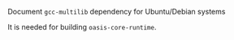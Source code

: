 Document `gcc-multilib` dependency for Ubuntu/Debian systems

It is needed for building `oasis-core-runtime`.
